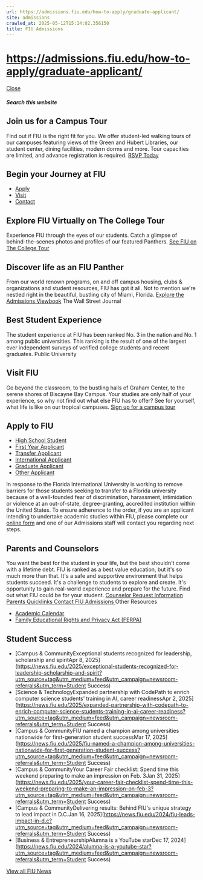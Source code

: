 ```yaml
---
url: https://admissions.fiu.edu/how-to-apply/graduate-applicant/
site: admissions
crawled_at: 2025-05-12T15:14:02.356150
title: FIU Admissions
---
```


# https://admissions.fiu.edu/how-to-apply/graduate-applicant/

[ Close ](https://admissions.fiu.edu/lp/)
##### Search this website
## Join us for a Campus Tour 
Find out if FIU is the right fit for you. We offer student-led walking tours of our campuses featuring views of the Green and Hubert Libraries, our student center, dining facilities, modern dorms and more. Tour capacities are limited, and advance registration is required.
[RSVP Today](https://admissions.fiu.edu/experience-fiu/campus-tours/index.html)
## Begin your Journey at FIU
  * [Apply](https://admissions.fiu.edu/lp/how-to-apply/apply/index.html)
  * [Visit](https://admissions.fiu.edu/lp/experience-fiu/visit/index.html)
  * [Contact](https://admissions.fiu.edu/lp/contact/index.html)


## Explore FIU Virtually on The College Tour
Experience FIU through the eyes of our students. Catch a glimpse of behind-the-scenes photos and profiles of our featured Panthers.
[See FIU on The College Tour ](https://admissions.fiu.edu/lp/experience-fiu/the-college-tour/index.html)
## Discover life as an FIU Panther
From our world renown programs, on and off campus housing, clubs & organizations and student resources, FIU has got it all. Not to mention we're nestled right in the beautiful, bustling city of Miami, Florida.
[Explore the Admissions Viewbook](https://admissions.fiu.edu/viewbook)
The Wall Street Journal
## Best Student Experience
The student experience at FIU has been ranked No. 3 in the nation and No. 1 among public universities. This ranking is the result of one of the largest ever independent surveys of verified college students and recent graduates.
Public University
## Visit FIU
Go beyond the classroom, to the bustling halls of Graham Center, to the serene shores of Biscayne Bay Campus. Your studies are only half of your experience, so why not find out what else FIU has to offer? See for yourself, what life is like on our tropical campuses.
[Sign up for a campus tour](https://admissions.fiu.edu/lp/experience-fiu/visit/index.html)
## Apply to FIU
  * [High School Student](https://admissions.fiu.edu/lp/how-to-apply/high-school-student/index.html)
  * [First Year Applicant](https://admissions.fiu.edu/lp/how-to-apply/freshman-applicant/index.html)
  * [Transfer Applicant](https://admissions.fiu.edu/lp/how-to-apply/transfer-applicant/index.html)
  * [International Applicant](https://admissions.fiu.edu/international/)
  * [Graduate Applicant](https://admissions.fiu.edu/lp/how-to-apply/graduate-applicant/index.html)
  * [Other Applicant](https://admissions.fiu.edu/lp/how-to-apply/index.html)


In response to the Florida International University is working to remove barriers for those students seeking to transfer to a Florida university because of a well-founded fear of discrimination, harassment, intimidation or violence at an out-of-state, degree-granting, accredited institution within the United States. To ensure adherence to the order, if you are an applicant intending to undertake academic studies within FIU, please complete our [online form](https://webforms.fiu.edu/view.php?id=4438092) and one of our Admissions staff will contact you regarding next steps.
## Parents and Counselors
You want the best for the student in your life, but the best shouldn't come with a lifetime debt. FIU is ranked as a best value education, but it's so much more than that. It's a safe and supportive environment that helps students succeed. It's a challenge to students to explore and create. It's opportunity to gain real-world experience and prepare for the future. Find out what FIU could be for your student.
[Counselor Request Information ](https://webforms.fiu.edu/view.php?id=1964264)
[Parents Quicklinks ](https://www.fiu.edu/information-for/future-students-parents.html)
[Contact FIU Admissions ](https://admissions.fiu.edu/lp/contact/index.html#2)
Other Resources
  * [Academic Calendar](https://onestop.fiu.edu/academic-calendar/)
  * [Family Educational Rights and Privacy Act (FERPA)](https://onestop.fiu.edu/student-records-myfiu/personal-records/privacy-ferpa/)


## Student Success
  * [Campus & CommunityExceptional students recognized for leadership, scholarship and spiritApr 8, 2025](https://news.fiu.edu/2025/exceptional-students-recognized-for-leadership-scholarship-and-spirit?utm_source=tag&utm_medium=feed&utm_campaign=newsroom-referrals&utm_term=Student Success)
  * [Science & TechnologyExpanded partnership with CodePath to enrich computer science students’ training in AI, career readinessApr 2, 2025](https://news.fiu.edu/2025/expanded-partnership-with-codepath-to-enrich-computer-science-students-training-in-ai-career-readiness?utm_source=tag&utm_medium=feed&utm_campaign=newsroom-referrals&utm_term=Student Success)
  * [Campus & CommunityFIU named a champion among universities nationwide for first-generation student successMar 17, 2025](https://news.fiu.edu/2025/fiu-named-a-champion-among-universities-nationwide-for-first-generation-student-success?utm_source=tag&utm_medium=feed&utm_campaign=newsroom-referrals&utm_term=Student Success)
  * [Campus & CommunityYour Career Fair checklist: Spend time this weekend preparing to make an impression on Feb. 3Jan 31, 2025](https://news.fiu.edu/2025/your-career-fair-checklist-spend-time-this-weekend-preparing-to-make-an-impression-on-feb-3?utm_source=tag&utm_medium=feed&utm_campaign=newsroom-referrals&utm_term=Student Success)
  * [Campus & CommunityDelivering results: Behind FIU's unique strategy to lead impact in D.C.Jan 16, 2025](https://news.fiu.edu/2024/fiu-leads-impact-in-d.c?utm_source=tag&utm_medium=feed&utm_campaign=newsroom-referrals&utm_term=Student Success)
  * [Business & EntrepreneurshipAlumna is a YouTube starDec 17, 2024](https://news.fiu.edu/2024/alumna-is-a-youtube-star?utm_source=tag&utm_medium=feed&utm_campaign=newsroom-referrals&utm_term=Student Success)


[View all FIU News](https://news.fiu.edu/)


